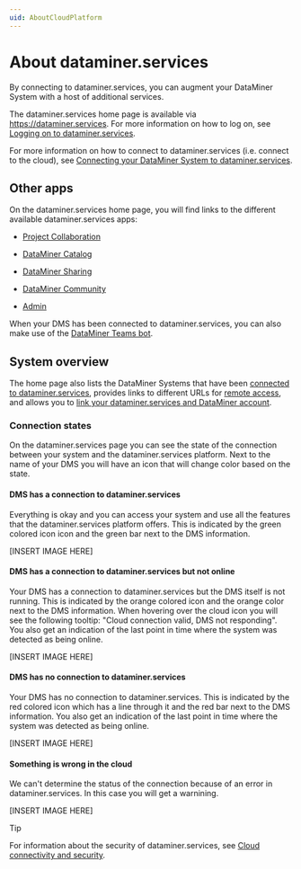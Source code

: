 ```yaml
---
uid: AboutCloudPlatform
---
```


# About dataminer.services

By connecting to dataminer.services, you can augment your DataMiner System with a host of additional services.

The dataminer.services home page is available via <https://dataminer.services>. For more information on how to log on, see [Logging on to dataminer.services](xref:Logging_on_to_the_DataMiner_Cloud_Platform).

For more information on how to connect to dataminer.services (i.e. connect to the cloud), see [Connecting your DataMiner System to dataminer.services](xref:Connecting_your_DataMiner_System_to_the_cloud).

## Other apps

On the dataminer.services home page, you will find links to the different available dataminer.services apps:

- [Project Collaboration](xref:Collaboration)

- [DataMiner Catalog](xref:About_the_Catalog_module)

- [DataMiner Sharing](xref:Sharing)

- [DataMiner Community](xref:Community)

- [Admin](xref:CloudAdminApp)

When your DMS has been connected to dataminer.services, you can also make use of the [DataMiner Teams bot](xref:DataMiner_Teams_bot).

## System overview

The home page also lists the DataMiner Systems that have been [connected to dataminer.services](xref:Connecting_your_DataMiner_System_to_the_cloud), provides links to different URLs for [remote access](xref:Cloud_Remote_Access), and allows you to [link your dataminer.services and DataMiner account](xref:Linking_your_DataMiner_and_DCP_account).

### Connection states

On the dataminer.services page you can see the state of the connection between your system and the dataminer.services platform. Next to the name of your DMS you will have an icon that will change color based on the state.

#### DMS has a connection to dataminer.services

Everything is okay and you can access your system and use all the features that the dataminer.services platform offers. This is indicated by the green colored icon icon and the green bar next to the DMS information.

[INSERT IMAGE HERE]

#### DMS has a connection to dataminer.services but not online

Your DMS has a connection to dataminer.services but the DMS itself is not running. This is indicated by the orange colored icon and the orange color next to the DMS information. When hovering over the cloud icon you will see the following tooltip: "Cloud connection valid, DMS not responding". You also get an indication of the last point in time where the system was detected as being online.

[INSERT IMAGE HERE]

#### DMS has no connection to dataminer.services

Your DMS has no connection to dataminer.services. This is indicated by the red colored icon which has a line through it and the red bar next to the DMS information. You also get an indication of the last point in time where the system was detected as being online.

[INSERT IMAGE HERE]

#### Something is wrong in the cloud

We can't determine the status of the connection because of an error in dataminer.services. In this case you will get a warnining.

[INSERT IMAGE HERE]

> [!TIP]
> For information about the security of dataminer.services, see [Cloud connectivity and security](xref:Cloud_connectivity_and_security).
